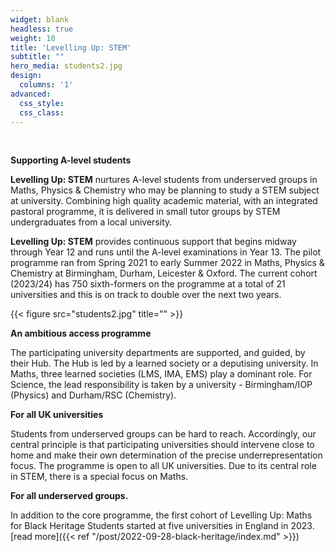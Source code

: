 ```yaml
---
widget: blank
headless: true
weight: 10
title: 'Levelling Up: STEM'
subtitle: ""
hero_media: students2.jpg
design:
  columns: '1'
advanced:
  css_style:
  css_class:
---
```

&nbsp;

**Supporting A-level students**

**Levelling Up: STEM** nurtures A-level students from underserved groups in Maths, Physics & Chemistry who may be planning to study a STEM subject at university. Combining high quality academic material, with an integrated pastoral programme, it is delivered in small tutor groups by STEM undergraduates from a local university.

**Levelling Up: STEM** provides continuous support that begins midway through Year 12 and runs until the A-level examinations in Year 13. The pilot programme ran from Spring 2021 to early Summer 2022 in Maths, Physics & Chemistry at Birmingham, Durham, Leicester & Oxford. The current cohort (2023/24) has 750 sixth-formers on the programme at a total of 21 universities and this is on track to double over the next two years.


{{< figure src="students2.jpg" title="" >}}

**An ambitious access programme**

The participating university departments are supported, and guided, by their Hub. The Hub is  led by a learned society or a deputising university. In Maths, three learned societies (LMS, IMA, EMS) play a dominant role. For Science, the lead responsibility is taken by a university - Birmingham/IOP (Physics) and Durham/RSC (Chemistry).

**For all UK universities**

Students from underserved groups can be hard to reach. Accordingly, our central principle is that participating universities should intervene close to home and make their own determination of the precise underrepresentation focus. The programme is open to all UK universities. Due to its central role in STEM, there is a special focus on Maths.

**For all underserved groups.**

In addition to the core programme, the first cohort of Levelling Up: Maths for Black Heritage Students started at five universities in England in 2023. [read more]({{< ref "/post/2022-09-28-black-heritage/index.md" >}})
